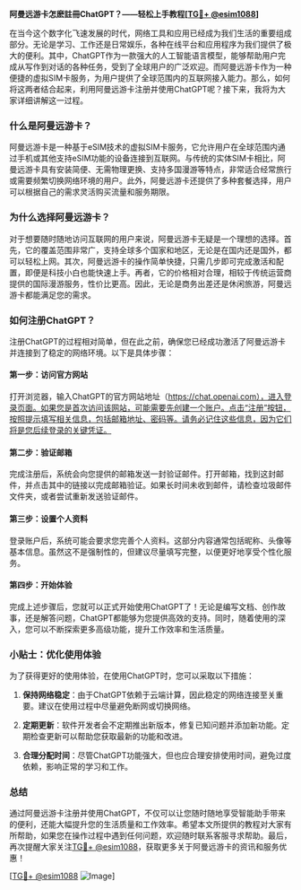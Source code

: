 **阿曼远游卡怎麽註冊ChatGPT？——轻松上手教程[[TG💪+ @esim1088](https://t.me/s/esim1088)]**

在当今这个数字化飞速发展的时代，网络工具和应用已经成为我们生活的重要组成部分。无论是学习、工作还是日常娱乐，各种在线平台和应用程序为我们提供了极大的便利。其中，ChatGPT作为一款强大的人工智能语言模型，能够帮助用户完成从写作到对话的各种任务，受到了全球用户的广泛欢迎。而阿曼远游卡作为一种便捷的虚拟SIM卡服务，为用户提供了全球范围内的互联网接入能力。那么，如何将这两者结合起来，利用阿曼远游卡注册并使用ChatGPT呢？接下来，我将为大家详细讲解这一过程。

### 什么是阿曼远游卡？

阿曼远游卡是一种基于eSIM技术的虚拟SIM卡服务，它允许用户在全球范围内通过手机或其他支持eSIM功能的设备连接到互联网。与传统的实体SIM卡相比，阿曼远游卡具有安装简便、无需物理更换、支持多国漫游等特点，非常适合经常旅行或需要频繁切换网络环境的用户。此外，阿曼远游卡还提供了多种套餐选择，用户可以根据自己的需求灵活购买流量和服务期限。

### 为什么选择阿曼远游卡？

对于想要随时随地访问互联网的用户来说，阿曼远游卡无疑是一个理想的选择。首先，它的覆盖范围非常广，支持全球多个国家和地区，无论是在国内还是国外，都可以轻松上网。其次，阿曼远游卡的操作简单快捷，只需几步即可完成激活和配置，即便是科技小白也能快速上手。再者，它的价格相对合理，相较于传统运营商提供的国际漫游服务，性价比更高。因此，无论是商务出差还是休闲旅游，阿曼远游卡都能满足您的需求。

### 如何注册ChatGPT？

注册ChatGPT的过程相对简单，但在此之前，确保您已经成功激活了阿曼远游卡并连接到了稳定的网络环境。以下是具体步骤：

#### 第一步：访问官方网站

打开浏览器，输入ChatGPT的官方网站地址（https://chat.openai.com），进入登录页面。如果您是首次访问该网站，可能需要先创建一个账户。点击“注册”按钮，按照提示填写相关信息，包括邮箱地址、密码等。请务必记住这些信息，因为它们将是您后续登录的关键凭证。

#### 第二步：验证邮箱

完成注册后，系统会向您提供的邮箱发送一封验证邮件。打开邮箱，找到这封邮件，并点击其中的链接以完成邮箱验证。如果长时间未收到邮件，请检查垃圾邮件文件夹，或者尝试重新发送验证邮件。

#### 第三步：设置个人资料

登录账户后，系统可能会要求您完善个人资料。这部分内容通常包括昵称、头像等基本信息。虽然这不是强制性的，但建议尽量填写完整，以便更好地享受个性化服务。

#### 第四步：开始体验

完成上述步骤后，您就可以正式开始使用ChatGPT了！无论是编写文档、创作故事，还是解答问题，ChatGPT都能够为您提供高效的支持。同时，随着使用的深入，您可以不断探索更多高级功能，提升工作效率和生活质量。

### 小贴士：优化使用体验

为了获得更好的使用体验，在使用ChatGPT时，您可以采取以下措施：

1. **保持网络稳定**：由于ChatGPT依赖于云端计算，因此稳定的网络连接至关重要。建议在使用过程中尽量避免断网或切换网络。
   
2. **定期更新**：软件开发者会不定期推出新版本，修复已知问题并添加新功能。定期检查更新可以帮助您获取最新的功能和改进。

3. **合理分配时间**：尽管ChatGPT功能强大，但也应合理安排使用时间，避免过度依赖，影响正常的学习和工作。

### 总结

通过阿曼远游卡注册并使用ChatGPT，不仅可以让您随时随地享受智能助手带来的便利，还能大幅提升您的生活质量和工作效率。希望本文所提供的教程对大家有所帮助，如果您在操作过程中遇到任何问题，欢迎随时联系客服寻求帮助。最后，再次提醒大家关注[TG💪+ @esim1088](https://t.me/s/esim1088)，获取更多关于阿曼远游卡的资讯和服务优惠！

[[TG💪+ @esim1088](https://t.me/s/esim1088) ![Image](https://i.postimg.cc/4NQfJmqS/Snipaste-2025-05-13-00-14-12.png)]
